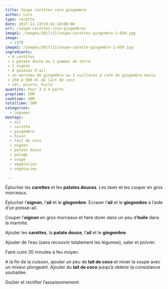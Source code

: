 ```yaml
---
title: Soupe carottes coco gingembre
author: Caro
type: recette
date: 2017-11-13T19:41:18+00:00
url: /soupe-carottes-coco-gingembre/
image1: /images/2017/11/soupe-carottes-gingembre-1-650.jpg
image:
  - 1378
image2: /images/2017/11/soupe-carotte-gingembre-2-650.jpg
ingredients:
 - 6 carottes
 - 1 patate douce ou 2 pommes de terre
 - 1 oignon
 - 4 gousses d'ail
 - un morceau de gingembre ou 2 cuillères à café de gingembre moulu
 - 250 à 500 ml de lait de coco
 - sel, poivre, huile
quantite: Pour 3 à 4 parts
preptime: 20M
cooktime: 30M
totaltime: 50M
categories:
  - Légumes
mestags:
  - ail
  - carotte
  - gingembre
  - hiver
  - lait de coco
  - oignon
  - patate douce
  - potage
  - soupe
  - végétalien
  - végétarien

---
```

Éplucher les **carottes** et les **patates douces**. Les laver et les couper en gros morceaux.

Éplucher l&rsquo;**oignon**, l&rsquo;**ail** et le **gingembre**. Écraser l&rsquo;**ail** et le **gingembre** à l&rsquo;aide d&rsquo;un presse-ail.

Couper l&rsquo;**oignon** en gros morceaux et faire dorer dans un peu d&rsquo;**huile** dans la marmite.

Ajouter les **carottes**, la **patate douce**, l&rsquo;**ail** et le **gingembre**.

Ajouter de l&rsquo;eau (sans recouvrir totalement les légumes), saler et poivrer.

Faire cuire 30 minutes à feu moyen.

A la fin de la cuisson, ajouter un peu de **lait de coco** et mixer la soupe avec un mixeur plongeant. Ajouter du **lait de coco** jusqu&rsquo;à obtenir la consistance souhaitée.

Goûter et rectifier l&rsquo;assaisonnement.
